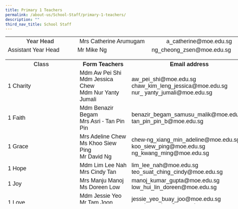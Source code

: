 ```yaml
---
title: Primary 1 Teachers
permalink: /about-us/School-Staff/primary-1-teachers/
description: ""
third_nav_title: School Staff
---
```

<table class="ive_eobj_center iveo_table ives_tab_simple" style="width: 766.85px; height: 56px;">

<tbody>

<tr>

<th style="width: 223px;"><font size="4" face="arial, sans-serif"><font color="#444444">Year Head</font></font></th>

<th style="width: 237px;"><font size="4" face="arial, sans-serif"><span style="font-weight: normal;">Mrs Catherine Arumugam</span></font></th>

<th style="width: 306px;"><span style="font-weight: normal;"><font size="4" face="arial, sans-serif">a_catherine@moe.edu.sg</font></span><span style="font-weight: 500;"></span></th>

</tr>

<tr>

<td><font face="arial, sans-serif" size="4">Assistant Year Head</font></td>

<td><font face="arial, sans-serif" size="4">Mr Mike Ng</font></td>

<td><font face="arial, sans-serif" size="4">ng_cheong_zsen@moe.edu.sg</font></td>

</tr>

</tbody>

</table>

<table class="iveo_table ives_tab_simple ive_eobj_center" style="width: 768.325px; height: 453px;">

<tbody>

<tr>

<th style="width: 102px;"><font face="arial, sans-serif" size="4"><font color="#444444">Class</font></font></th>

<th style="width: 299px;"><font face="arial, sans-serif" size="4">Form Teachers</font></th>

<th style="width: 367px;"><font face="arial, sans-serif" size="4">Email address</font></th>

</tr>

<tr>

<td><font size="4" face="arial, sans-serif">1 Charity</font></td>

<td><font size="4" face="arial, sans-serif"><span lang="EN-SG" style="line-height: 107%;"></span><span lang="EN-SG" class=""></span>Mdm Aw Pei Shi  
<span lang="EN-SG" style="line-height: 107%;"><br>Mdm Jessica Chew</span><span lang="EN-SG" class=""><br>Mdm Nur Yanty Jumali</span>  
</font></td>

<td><font size="4" face="arial, sans-serif"><span lang="EN-SG" style="line-height: 107%;"></span>aw_pei_shi@moe.edu.sg  chaw_kim_leng_jessica@moe.edu.sg <br>
nur_ yanty_jumali@moe.edu.sg  
</font></td>

</tr>

<tr>

<td><font size="4" face="arial, sans-serif">1 Faith</font></td>

<td><font size="4" face="arial, sans-serif"><span lang="EN-SG" style="line-height: 107%;"></span><span lang="EN-SG" class="">Mdm Benazir Begam</span><br>  
Mrs Asri - Tan Pin Pin  
</font></td>

<td><font size="4" face="arial, sans-serif">benazir_begam_samusu_malik@moe.edu.sg  
tan_pin_pin_b@moe.edu.sg  
</font></td>

</tr>

<tr>

<td><font size="4" face="arial, sans-serif">1 Grace</font></td>

<td><font size="4" face="arial, sans-serif">Mrs Adeline Chew  
<br>Ms Khoo Siew Ping<br>Mr David Ng  
</font></td>

<td><font size="4" face="arial, sans-serif">chew-ng_xiang_min_adeline@moe.edu.sg <br>koo_siew_ping@moe.edu.sg 
ng_kwang_ming@moe.edu.sg  
</font></td>

</tr>

<tr>

<td><font size="4" face="arial, sans-serif">1 Hope</font></td>

<td><font size="4" face="arial, sans-serif"><span lang="EN-SG" style="line-height: 107%;"></span><span lang="EN-SG" class=""></span>Mdm Lim Lee Nah  
<br>Mrs Cindy Tan  
</font></td>

<td><font size="4" face="arial, sans-serif"><span lang="EN-SG" style="line-height: 107%;"></span>lim_lee_nah@moe.edu.sg  
teo_suat_ching_cindy@moe.edu.sg  
</font></td>

</tr>

<tr>

<td><font size="4" face="arial, sans-serif">1 Joy</font></td>

<td><font size="4" face="arial, sans-serif">Mrs Manju Manoj  
<span lang="EN-SG" style="line-height: 15.6933px;"></span><span lang="EN-SG" class=""><br>Ms Doreen Low</span></font></td>

<td><font size="4" face="arial, sans-serif">manoj_kumar_gupta@moe.edu.sg  
low_hui_lin_doreen@moe.edu.sg  
</font></td>

</tr>

<tr>

<td><font size="4" face="arial, sans-serif">1 Love</font></td>

<td><font size="4" face="arial, sans-serif">Mdm Jessie Yeo  
<span lang="EN-SG" class=""><br>Mr Tam Joon Chze</span>  
</font></td>

<td><font size="4" face="arial, sans-serif">jessie_yeo_buay_joo@moe.edu.sg  
tam_joon_chze@moe.edu.sg  
</font></td>

</tr>

<tr>

<td><font size="4" face="arial, sans-serif">1 Patience&nbsp;&nbsp;&nbsp;&nbsp;&nbsp;&nbsp;&nbsp;&nbsp;&nbsp;&nbsp;&nbsp;&nbsp;&nbsp;&nbsp;&nbsp;&nbsp;&nbsp;&nbsp;&nbsp;&nbsp;&nbsp;&nbsp;&nbsp;&nbsp;&nbsp;&nbsp;&nbsp;&nbsp;
</font></td>

<td><font face="arial, sans-serif"><font size="4"><span lang="EN-SG" class=""></span>Mrs Lim Gui Hao  
<br>Mrs Catherine Arumugam  
</font></font></td>

<td><font face="arial, sans-serif" size="4"><span lang="EN-SG" style="line-height: 107%; line-height: 107%;"></span>lim_gui_hao@moe.edu.sg  
<font color="#444444">a_catherine@moe.edu.sg</font>  
</font></td>

</tr>

<tr>

<td><font size="4" face="arial, sans-serif">1 Wisdom</font></td>

<td><font size="4" face="arial, sans-serif">Mdm Sarina Shariman  
<br>Ms Pang Xiao Yan  
</font></td>

<td><font size="4" face="arial, sans-serif">sarina_shariman@moe.edu.sg  
pang_xiao_yan@moe.edu.sg</font>  
</td>

</tr>

</tbody>

</table>